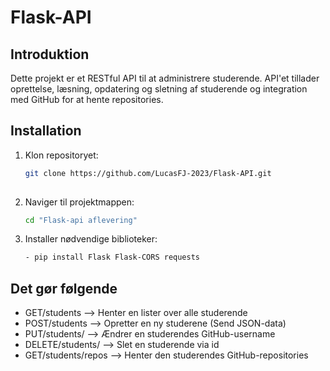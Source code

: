 # Flask-API

## Introduktion
Dette projekt er et RESTful API til at administrere studerende. API'et tillader oprettelse, læsning, opdatering og 
sletning af studerende og integration med GitHub for at hente repositories.


## Installation
1. Klon repositoryet:
   ```bash
   git clone https://github.com/LucasFJ-2023/Flask-API.git
  
2. Naviger til projektmappen:
   ```bash
   cd "Flask-api aflevering"

4. Installer nødvendige biblioteker:
   ```bash
   - pip install Flask Flask-CORS requests


## Det gør følgende
- GET/students --> Henter en lister over alle studerende
- POST/students --> Opretter en ny studerene (Send JSON-data)
- PUT/students/<id> --> Ændrer en studerendes GitHub-username
- DELETE/students/<id> --> Slet en studerende via id
- GET/students/repos --> Henter den studerendes GitHub-repositories
